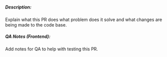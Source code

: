 ##### Description:

Explain what this PR does what problem does it solve and what changes are being made to the code base.

##### QA Notes (Frontend):

Add notes for QA to help with testing this PR.
